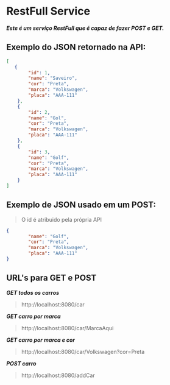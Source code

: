# RestFull Service

***Este é um serviço RestFull que é capaz de fazer POST e GET.***

## Exemplo do JSON retornado na API:
```json
[
   {
        "id": 1,
        "name": "Saveiro",
        "cor": "Preta",
        "marca": "Volkswagen",
        "placa": "AAA-111"
    },
    {
        "id": 2,
        "name": "Gol",
        "cor": "Preta",
        "marca": "Volkswagen",
        "placa": "AAA-111"
    },
    {
        "id": 3,
        "name": "Golf",
        "cor": "Preta",
        "marca": "Volkswagen",
        "placa": "AAA-111"
    }
]
```

## Exemplo de JSON usado em um POST:
> O id é atribuido pela própria API
```json
{
        "name": "Golf",
        "cor": "Preta",
        "marca": "Volkswagen",
        "placa": "AAA-111"
}

```

## URL's para GET e POST
***GET todos os carros***
> http://localhost:8080/car

***GET carro por marca***
>http://localhost:8080/car/MarcaAqui

***GET carro por marca e cor***
>http://localhost:8080/car/Volkswagen?cor=Preta

***POST carro***
>http://localhost:8080/addCar
